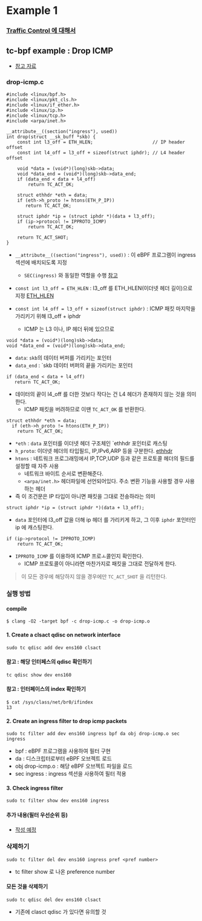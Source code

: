 # Example 1

### [Traffic Control 에 대해서](https://github.com/royroyee/ebpf-network/tree/main/networking/traffic-control#traffic-control-tc)


## tc-bpf example : Drop ICMP
- [참고 자료](https://gist.github.com/anfredette/732eeb0fe519c8928d6d9c190728f7b5)

### drop-icmp.c

```cgo
#include <linux/bpf.h>
#include <linux/pkt_cls.h>
#include <linux/if_ether.h>
#include <linux/ip.h>
#include <linux/tcp.h>
#include <arpa/inet.h>

__attribute__((section("ingress"), used))
int drop(struct __sk_buff *skb) {
    const int l3_off = ETH_HLEN;                      // IP header offset
    const int l4_off = l3_off + sizeof(struct iphdr); // L4 header offset

    void *data = (void*)(long)skb->data;
    void *data_end = (void*)(long)skb->data_end;
    if (data_end < data + l4_off)
        return TC_ACT_OK;

    struct ethhdr *eth = data;
    if (eth->h_proto != htons(ETH_P_IP))
       return TC_ACT_OK;

    struct iphdr *ip = (struct iphdr *)(data + l3_off);
    if (ip->protocol != IPPROTO_ICMP)
        return TC_ACT_OK;

    return TC_ACT_SHOT;
}
```
- `__attribute__((section("ingress"), used))` : 이 eBPF 프로그램이 ingress 섹션에 배치되도록 지정
  - `SEC(ingress)` 와 동일한 역할을 수행 [참고](https://stackoverflow.com/questions/67553794/what-is-variable-attribute-sec-means)


 
- `const int l3_off = ETH_HLEN` : l3_off 를 ETH_HLEN(이더넷 헤더 길이)으로 지정 [ETH_HLEN](https://elixir.bootlin.com/linux/v5.15.71/source/include/uapi/linux/if_ether.h#L34)
- `const int l4_off = l3_off + sizeof(struct iphdr)` : ICMP 패킷 마지막을 가리키기 위해 l3_off + iphdr 
  - ICMP 는 L3 이나, IP 헤더 뒤에 있으므로

```cgo
void *data = (void*)(long)skb->data;
void *data_end = (void*)(long)skb->data_end;
```
- `data`:  `skb`의 데이터 버퍼를 가리키는 포인터
- `data_end` : `skb 데이터 버퍼의 끝을 가리키는 포인터

```cgo
if (data_end < data + l4_off)
   return TC_ACT_OK;
```
- 데이터의 끝이 l4_off 를 더한 것보다 작다는 건 L4 헤더가 존재하지 않는 것을 의미한다.
  - ICMP 패킷을 버려하므로 이땐 `TC_ACT_OK` 를 반환한다.


```cgo
struct ethhdr *eth = data;
  if (eth->h_proto != htons(ETH_P_IP))
    return TC_ACT_OK;
```
- `*eth` : `data` 포인터를 이더넷 헤더 구조체인 `ethhdr 포인터로 캐스팅
- `h_proto`: 이더넷 헤더의 타입필드, IP,IPv6,ARP 등을 구분한다. [ethhdr](https://elixir.bootlin.com/linux/v5.15.71/source/include/uapi/linux/if_ether.h#L171)
- `htons` : 네트워크 프로그래밍에서 IP,TCP,UDP 등과 같은 프로토콜 헤더의 필드를 설정할 때 자주 사용
  - 네트워크 바이트 순서로 변환해준다.
  - `<arpa/inet.h>` 헤더파일에 선언되어있다. 주소 변환 기능을 사용할 경우 사용하는 헤더
- 즉 이 조건문은 IP 타입이 아니면 패킷을 그대로 전송하라는 의미

```cgo
struct iphdr *ip = (struct iphdr *)(data + l3_off);
```
- `data` 포인터에 l3_off 값을 더해 ip 헤더 를 가리키게 하고, 그 이후 `iphdr` 포인터인 ip 에 캐스팅한다.

```cgo
if (ip->protocol != IPPROTO_ICMP)
    return TC_ACT_OK;
```
- `IPPROTO_ICMP` 를 이용하여 ICMP 프로ㅗ콜인지 확인한다.
  - ICMP 프로토콜이 아니라면 마찬가지로 패킷을 그대로 전달하게 한다.

> 이 모든 경우에 해당하지 않을 경우에만 `TC_ACT_SHOT` 을 리턴한다.



### 실행 방법

#### compile
```
$ clang -O2 -target bpf -c drop-icmp.c -o drop-icmp.o
```

#### 1. Create a clsact qdisc on network interface
```
sudo tc qdisc add dev ens160 clsact
```

#### 참고 : 해당 인터페스의 qdisc 확인하기
```
tc qdisc show dev ens160
```

#### 참고 : 인터페이스의 index 확인하기
```cgo
$ cat /sys/class/net/br0/ifindex
13
```

#### 2. Create an ingress filter to drop icmp packets
```
sudo tc filter add dev ens160 ingress bpf da obj drop-icmp.o sec ingress
```
- bpf : eBPF 프로그램을 사용하여 필터 구현
- da : 디스크립터로부터 eBPF 오브젝트 로드
- obj drop-icmp.o : 해당 eBPF 오브젝트 파일을 로드
- sec ingress : ingress 섹션을 사용하여 필터 적용

#### 3. Check ingress filter
```
sudo tc filter show dev ens160 ingress
```


#### 추가 내용(필터 우선순위 등)
- [작성 예정](https://gist.github.com/anfredette/732eeb0fe519c8928d6d9c190728f7b5)


### 삭제하기
```cgo
sudo tc filter del dev ens160 ingress pref <pref number>
```
- tc filter show 로 나온 preference number

#### 모든 것을 삭제하기
```cgo
sudo tc qdisc del dev ens160 clsact
```
- 기존에 clasct qdisc 가 있다면 유의할 것

